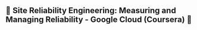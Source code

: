 ## :elephant: Site Reliability Engineering: Measuring and Managing Reliability - Google Cloud (Coursera) :elephant:
